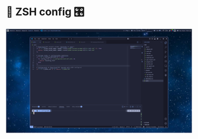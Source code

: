 # 🐚 ZSH config 🎛️

![zsh dir](https://github.com/jKy0n/Viamar-dotfiles/blob/master/Pictures/Viamar-PC-media/zsh-2025-07-15.png)
